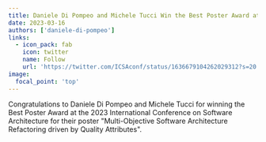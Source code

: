 ```yaml
---
title: Daniele Di Pompeo and Michele Tucci Win the Best Poster Award at ICSA 2023
date: 2023-03-16
authors: ['daniele-di-pompeo']
links:
  - icon_pack: fab
    icon: twitter
    name: Follow
    url: 'https://twitter.com/ICSAconf/status/1636679104262029312?s=20'
image:
  focal_point: 'top'
---
```


Congratulations to Daniele Di Pompeo and Michele Tucci for winning the Best Poster Award at the 2023 International Conference on Software Architecture for their poster "Multi-Objective Software Architecture Refactoring driven by Quality Attributes".

<!--more-->

